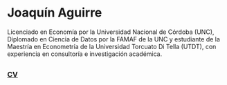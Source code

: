 # Joaquín Aguirre

Licenciado en Economía por la Universidad Nacional de Córdoba (UNC), Diplomado en Ciencia de Datos por la FAMAF de la UNC y estudiante de la Maestría en Econometría de la Universidad Torcuato Di Tella (UTDT), con experiencia en consultoría e investigación académica.

## 

### [CV](https://github.com/jaguirre-econ/profile/blob/main/CV%20-%20Aguirre%2C%20Joaqu%C3%ADn.pdf)

